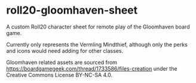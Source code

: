 # roll20-gloomhaven-sheet

A custom Roll20 character sheet for remote play of the Gloomhaven board game.

Currently only represents the Vermling Mindthief, although only the perks and icons would need adding for other classes.

Gloomhaven related assets are sourced from https://boardgamegeek.com/thread/1733586/files-creation under the Creative Commons License BY-NC-SA 4.0.
